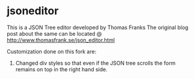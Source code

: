 jsoneditor
==========

This is a JSON Tree editor developed by Thomas Franks
The original blog post about the same can be located @ http://www.thomasfrank.se/json_editor.html

Customization done on this fork are:

1. Changed div styles so that even if the JSON tree scrolls the form remains on top in the right hand side.
